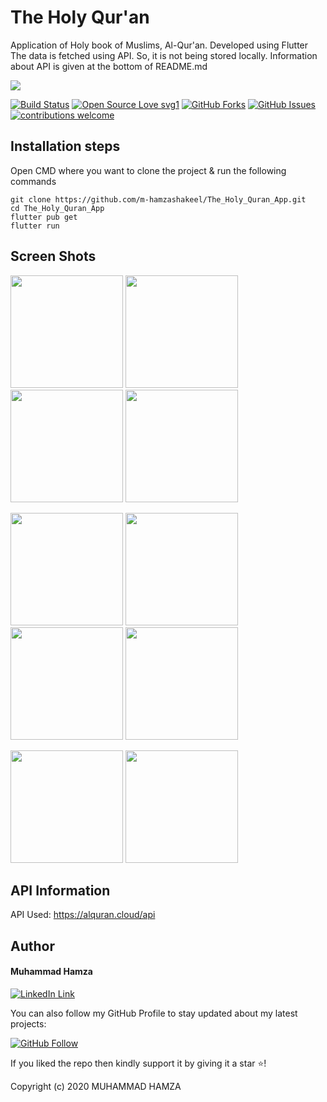 # The Holy Qur'an

Application of Holy book of Muslims, Al-Qur'an. Developed using Flutter
The data is fetched using API. So, it is not being stored locally. Information about API is given at the bottom of README.md

<img src="screenShots/banner.png">

[![Build Status](https://img.shields.io/badge/Build-Passing-brightgreen.svg?style=for-the-badge&logo=appveyor)](#)
[![Open Source Love svg1](https://badges.frapsoft.com/os/v1/open-source.svg?v=103)](#)
[![GitHub Forks](https://img.shields.io/github/forks/saadhaxxan/Car_Game_Python_Pygame.svg?style=social&label=Fork&maxAge=2592000)](https://github.com/m-hamzashakeel/The_Holy_Quran_app/fork)
[![GitHub Issues](https://img.shields.io/github/issues/saadhaxxan/Car_Game_Python_Pygame.svg?style=flat&label=Issues&maxAge=2592000)](https://github.com/m-hamzashakeel/The_Holy_Quran_app/issues)
[![contributions welcome](https://img.shields.io/badge/contributions-welcome-brightgreen.svg?style=flat&label=Contributions&colorA=red&colorB=black	)](#)

## Installation steps

Open CMD where you want to clone the project & run the following commands

```
git clone https://github.com/m-hamzashakeel/The_Holy_Quran_App.git
cd The_Holy_Quran_App
flutter pub get
flutter run
```

## Screen Shots

<img src="assets/github_gif/intro.gif" width=180> <img src="screenShots/home.jpg" width=180> <img src="assets/github_gif/drawer3d.gif" width=180> <img src="assets/github_gif/surahIndex.gif" width=180>

<img src="assets/github_gif/surahView.gif" width=180> <img src="assets/github_gif/sajdaIndex.gif" width=180> <img src="assets/github_gif/juzIndex.gif" width=180> <img src="assets/github_gif/juzView.gif" width=180>

<img src="screenShots/helpGuide.jpg" width=180> <img src="screenShots/shareApp.jpg" width=180> 

## API Information

API Used: https://alquran.cloud/api

## Author

#### Muhammad Hamza
[![LinkedIn Link](https://img.shields.io/badge/Connect-Hamza-blue.svg?logo=linkedin&longCache=true&style=social&label=Connect
)](https://www.linkedin.com/in/m-hamzashakeel)

You can also follow my GitHub Profile to stay updated about my latest projects:

[![GitHub Follow](https://img.shields.io/badge/Connect-Hamza-blue.svg?logo=Github&longCache=true&style=social&label=Follow)](https://github.com/m-hamzashakeel)

If you liked the repo then kindly support it by giving it a star ⭐!

Copyright (c) 2020 MUHAMMAD HAMZA
